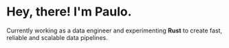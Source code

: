 
# Hey, there! I'm Paulo.
Currently working as a data engineer and experimenting **Rust** to create fast, reliable and scalable data pipelines.
